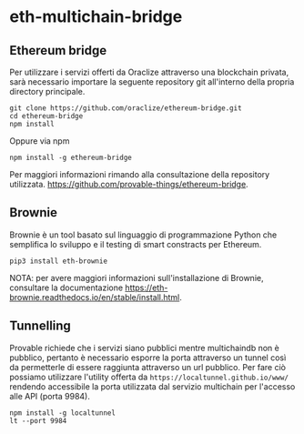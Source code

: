 # eth-multichain-bridge

## Ethereum bridge
Per utilizzare i servizi offerti da Oraclize attraverso una blockchain privata, sarà necessario importare la seguente repository git all'interno della propria directory principale.
```
git clone https://github.com/oraclize/ethereum-bridge.git
cd ethereum-bridge
npm install
```
Oppure via npm
```
npm install -g ethereum-bridge
```
Per maggiori informazioni rimando alla consultazione della repository utilizzata. https://github.com/provable-things/ethereum-bridge.

## Brownie
Brownie è un tool basato sul linguaggio di programmazione Python che semplifica lo sviluppo e il testing di smart constracts per Ethereum.
```
pip3 install eth-brownie
```
NOTA: per avere maggiori informazioni sull'installazione di Brownie, consultare la documentazione https://eth-brownie.readthedocs.io/en/stable/install.html.
<br>

## Tunnelling
Provable richiede che i servizi siano pubblici mentre multichaindb non è pubblico, pertanto è necessario esporre la porta attraverso un tunnel così da permetterle di essere raggiunta attraverso un url pubblico. Per fare ciò possiamo utilizzare l'utility offerta da `https://localtunnel.github.io/www/` rendendo accessibile la porta utilizzata dal servizio multichain per l'accesso alle API (porta 9984).
```
npm install -g localtunnel
lt --port 9984
```
